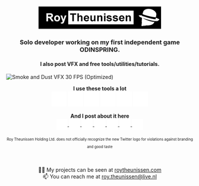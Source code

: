 <p align="center"><img src="Logo Animated.gif"></p>
<h3 align="center">Solo developer working on my first independent game ODINSPRING.</h3>
<h4 align="center">I also post VFX and free tools/utilities/tutorials.</h3>

![Smoke and Dust VFX 30 FPS (Optimized)](https://github.com/user-attachments/assets/48267b87-6eae-48ff-94c8-f638f3287c7d)


<p align="center">
<b>I use these tools a lot</b><br />
<!-- Got the icons from here by the way: https://simpleicons.org -->
  <picture>
    <source media="(prefers-color-scheme: dark)" srcset="unity_dark.png">
    <source media="(prefers-color-scheme: light)" srcset="unity_light.png">
    <img alt="unity" src="unity_dark.png" width="40" height="40" />
  </picture>
  <picture>
    <source media="(prefers-color-scheme: dark)" srcset="autodesk_dark.png">
    <source media="(prefers-color-scheme: light)" srcset="autodesk_light.png">
    <img alt="autodesk" src="autodesk_dark.png" width="40" height="40" />
  </picture>
  <picture>
    <source media="(prefers-color-scheme: dark)" srcset="houdini_dark.png">
    <source media="(prefers-color-scheme: light)" srcset="houdini_light.png">
    <img alt="houdini" src="houdini_dark.png" width="40" height="40" />
  </picture>
  <picture>
    <source media="(prefers-color-scheme: dark)" srcset="adobephotoshop_dark.png">
    <source media="(prefers-color-scheme: light)" srcset="adobephotoshop_light.png">
    <img alt="adobephotoshop" src="adobephotoshop_dark.png" width="40" height="40" />
  </picture>
  <picture>
    <source media="(prefers-color-scheme: dark)" srcset="adobeaftereffects_dark.png">
    <source media="(prefers-color-scheme: light)" srcset="adobeaftereffects_light.png">
    <img alt="adobeaftereffects" src="adobeaftereffects_dark.png" width="40" height="40" />
  </picture>
  <picture>
    <source media="(prefers-color-scheme: dark)" srcset="csharp_dark.png">
    <source media="(prefers-color-scheme: light)" srcset="csharp_light.png">
    <img alt="csharp" src="csharp_dark.png" width="40" height="40" />
  </picture>
</p>

<p align="center">
<b>And I post about it here</b><br />
<a href="https://roytheunissen.com" target="blank"><picture>
    <source media="(prefers-color-scheme: dark)" srcset="globe_dark.png">
    <source media="(prefers-color-scheme: light)" srcset="globe_light.png">
    <img alt="globe" src="globe_dark.png" width="30" height="30" align="center" />
</picture></a> 
<a href="https://www.youtube.com/c/r_m_theunissen" target="blank"><picture>
    <source media="(prefers-color-scheme: dark)" srcset="youtube_dark.png">
    <source media="(prefers-color-scheme: light)" srcset="youtube_light.png">
    <img alt="youtube" src="youtube_dark.png" width="30" height="30" align="center" />
</picture></a> 
<a href="https://bsky.app/profile/roytheunissen.bsky.social" target="blank"><picture>
    <source media="(prefers-color-scheme: dark)" srcset="bluesky_dark.png">
    <source media="(prefers-color-scheme: light)" srcset="bluesky_light.png">
    <img alt="bluesky" src="bluesky_dark.png" width="30" height="30" align="center" />
</picture></a>
<a href="https://www.tiktok.com/@roy_theunissen" target="blank"><picture>
    <source media="(prefers-color-scheme: dark)" srcset="tiktok_dark.png">
    <source media="(prefers-color-scheme: light)" srcset="tiktok_light.png">
    <img alt="tiktok" src="tiktok_dark.png" width="30" height="30" align="center" />
</picture></a> 
<a href="https://www.linkedin.com/in/roy-m-theunissen/" target="blank"><picture>
    <source media="(prefers-color-scheme: dark)" srcset="linkedin_dark.png">
    <source media="(prefers-color-scheme: light)" srcset="linkedin_light.png">
    <img alt="linkedin" src="linkedin_dark.png" width="30" height="30" align="center" />
</picture></a>
<a href="https://twitter.com/roy_theunissen" target="blank"><picture>
    <source media="(prefers-color-scheme: dark)" srcset="twitter_dark.png">
    <source media="(prefers-color-scheme: light)" srcset="twitter_light.png">
    <img alt="twitter" src="twitter_dark.png" width="30" height="30" align="center" />
</picture></a>
<a href="https://medium.com/@roy.theunissen" target="blank"><picture>
    <source media="(prefers-color-scheme: dark)" srcset="medium_dark.png">
    <source media="(prefers-color-scheme: light)" srcset="medium_light.png">
    <img alt="medium" src="medium_dark.png" width="30" height="30" align="center" />
</picture></a> 
</p>
<p align="center"><sup><sub>Roy Theunissen Holding Ltd. does not officially recognize the new Twitter logo for violations against branding and good taste</sub></sup></p>

<br />
<p align="center">
👨‍💻 My projects can be seen at <a href="https://roytheunissen.com">roytheunissen.com</a><br />
📫 You can reach me at <a href="mailto:roy.theunissen@live.nl">roy.theunissen@live.nl</a>
</p>

